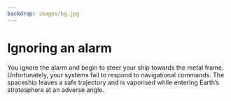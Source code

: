 ```yaml
---
backdrop: images/bg.jpg
---
```

# Ignoring an alarm

You ignore the alarm and begin to steer your ship towards the metal frame. Unfortunately, your systems fail to respond to navigational commands. The spaceship leaves a safe trajectory and is vaporised while entering Earth’s stratosphere at an adverse angle.  

<Page url="/rocket/en/1" instructions="" action="Return to the start" condition="none" />